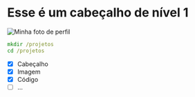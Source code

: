 # Esse é um cabeçalho de nível 1

![Minha foto de perfil](https://avatars.githubusercontent.com/u/118226614?s=400&u=8f004deb1e583e2147f95c6a34352a148fc47e91&v=4)

``` cmd
mkdir /projetos
cd /projetos
```

- [x] Cabeçalho
- [x] Imagem
- [x] Código
- [ ] ...
